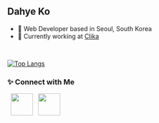 <h2> Dahye Ko</h2>

- 🔭 Web Developer based in Seoul, South Korea
- 🦕 Currently working at [Clika](https://github.com/Clika)
</br>

[![Top Langs](https://github-readme-stats.vercel.app/api/top-langs/?username=hyeda1103&layout=compact&text_color=daf7dc&bg_color=151515)](https://github.com/devSouvik/github-readme-stats)


<h3> ✨ Connect with Me </h3>

<p>
&nbsp; <a href="https://www.linkedin.com/in/dahye-ko-1103/" target="_blank" rel="noopener noreferrer"><img src="https://img.icons8.com/plasticine/100/000000/linkedin.png" width="50" /></a>
&nbsp; <a href="mailto:dalgona92@gmail.com" target="_blank" rel="noopener noreferrer"><img src="https://img.icons8.com/plasticine/100/000000/gmail.png"  width="50" /></a>
</p>
